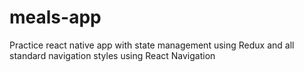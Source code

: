 # meals-app

Practice react native app with state management using Redux and all standard navigation styles using React Navigation
